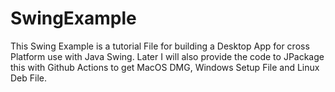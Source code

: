 # SwingExample
 
This Swing Example is a tutorial File for building a Desktop App for cross Platform use with Java Swing. Later I will also provide the code to JPackage this with Github Actions to get MacOS DMG, Windows Setup File and Linux Deb File.

